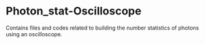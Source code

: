 # Photon_stat-Oscilloscope
Contains files and codes related to building the number statistics of photons using an oscilloscope.
